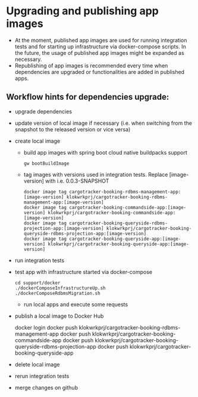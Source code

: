 # Upgrading and publishing app images
- At the moment, published app images are used for running integration tests and for starting up infrastructure via docker-compose scripts. In the future, the usage of published app images might
  be expanded as necessary.
- Republishing of app images is recommended every time when dependencies are upgraded or functionalities are added in published apps.

## Workflow hints for dependencies upgrade:
- upgrade dependencies
- update version of local image if necessary (i.e. when switching from the snapshot to the released version or vice versa)
- create local image
    - build app images with spring boot cloud native buildpacks support

          gw bootBuildImage

    - tag images with versions used in integration tests. Replace [image-version] with i.e. 0.0.3-SNAPSHOT

          docker image tag cargotracker-booking-rdbms-management-app:[image-version] klokwrkprj/cargotracker-booking-rdbms-management-app:[image-version]
          docker image tag cargotracker-booking-commandside-app:[image-version] klokwrkprj/cargotracker-booking-commandside-app:[image-version]
          docker image tag cargotracker-booking-queryside-rdbms-projection-app:[image-version] klokwrkprj/cargotracker-booking-queryside-rdbms-projection-app:[image-version]
          docker image tag cargotracker-booking-queryside-app:[image-version] klokwrkprj/cargotracker-booking-queryside-app:[image-version]

- run integration tests
- test app with infrastructure started via docker-compose

      cd support/docker
      ./dockerComposeInfrastructureUp.sh
      ./dockerComposeRdbmsMigration.sh

    - run local apps and execute some requests

- publish a local image to Docker Hub

    docker login
    docker push klokwrkprj/cargotracker-booking-rdbms-management-app
    docker push klokwrkprj/cargotracker-booking-commandside-app
    docker push klokwrkprj/cargotracker-booking-queryside-rdbms-projection-app
    docker push klokwrkprj/cargotracker-booking-queryside-app

- delete local image
- rerun integration tests
- merge changes on github
